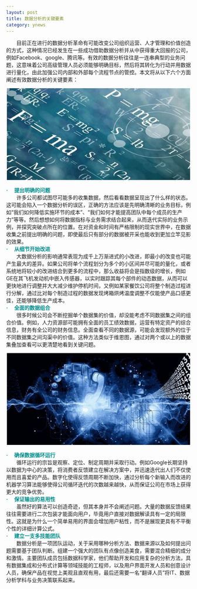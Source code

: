 ```yaml
---
layout: post
title: 数据分析的关键要素
category: ynews
---
```


&emsp;&emsp;目前正在进行的数据分析革命有可能改变公司组织运营、人才管理和价值创造的方式，这种情况已经发生在一些成功借助数据分析并从中获得重大回报的公司，例如Facebook、google、腾讯等。有效的数据分析往往是一连串典型的业务问题，这意味着公司高级管理人员必须能够明确目标，然后将其转化为行动并用数据进行量化，由此加强公司内部和外部每个流程节点的管控。本文将从以下六个方面阐述有效数据分析的关键要素：    

<div align="center">
<img width="500" height="250" src="https://raw.githubusercontent.com/carrylaw/IMG/master/img/sucai46.jpg" /> 
</div> 
   
**<span style="color:#008B8B;">·&emsp;&nbsp;提出明确的问题</span>**        
&emsp;&emsp;许多公司都试图尽可能多的收集数据，然后看看数据呈现出了什么样的状态。这可能会陷入一个数据分析的误区，正确的方法应该是先明确清晰的业务目标，例如“我们如何降低实施环节的成本”、“我们如何才能提高团队中每个成员的生产力”等等。然后想想如何将数据指标与业务需求结合起来，从而迭代实际的业务示例，并探究突破点所在的位置。在对资金和时间有严格限制的现实世界中，在数据收集之前提出明确的问题，即使最后只有部分的数据被开采也能收到更加立竿见影的效果。          
**<span style="color:#008B8B;">·&emsp;&nbsp;从细节开始改进</span>**        
&emsp;&emsp;大数据分析的影响通常表现为成千上万渐进式的小改进，即最小的改变也可能产生最大的差异。如果公司将单个流程划分为多个的小区间并尽可能的量化，或者系统地将较小的改进结合到更多的流程中，那么收益将会是指数级的增长，例如GE在其飞机发动机中嵌入传感器，以实时跟踪其每个部件的动态数据，从而可以更快地进行调整并大大减少维护停机时间，又例如某家餐饮公司将整个制造过程进行分解，通过比对每个制造过程的数据发现烤箱烘烤温度调整不仅能使产品口感更佳，还能够降低生产成本。               
**<span style="color:#008B8B;">·&emsp;&nbsp;全面的数据组合</span>**        
&emsp;&emsp;很多时候公司会不断挖掘单个数据集的价值，却没能考虑不同数据集之间的组合价值。例如，人力资源部可能拥有全面的员工绩效数据，运营有特定资产的综合信息，财务有全公司的财务信息。全面查看不同的数据源，可能会发现额外的位于不同数据集之间沟渠中的价值。这种方法类似于维恩图，通过对两个或以上的数据集叠加查看可以更清楚地看到关键问题。             

<div align="center">
<img width="500" height="250" src="https://raw.githubusercontent.com/carrylaw/IMG/master/img/sucai47.jpg" /> 
</div> 
 
**<span style="color:#008B8B;">·&emsp;&nbsp;确保数据循环运行</span>**       
&emsp;&emsp;循环运行的宗旨是观察、定位、制定周期并采取行动。例如Google长期坚持以数据为中心的决策，将消费者反馈建立在解决方案中，并迅速迭代出人们不仅使用而且喜爱的产品。数字化使得反馈周期不断加快，通过分析每个新输入而改进的机器学习算法能够使得公司循环迭代的次数越来越快，从而保证公司在市场上获得更大的竞争优势。        
**<span style="color:#008B8B;">·&emsp;&nbsp;保证输出的易用性</span>**         
&emsp;&emsp;虽然好的算法可以创造奇迹，但其本身并不会阐述问题。大量的数据反馈结果往往需要进行二次包装才能面向用户，毕竟用户直接对数据解读具有一定的局限性。这就是为什么一个简单易用的界面会增加用户粘性，而不是展现更具有不平衡个性的详细计算公式。               
**<span style="color:#008B8B;">·&emsp;&nbsp;建立一支多技能团队</span>**         
&emsp;&emsp;数据分析是一项团队运动，关于采用哪种分析方法、数据来源以及如何提出问题需要基于团队判断。组建一个强大的团队有点像创造美食，需要混合精细的成分和激情。主要团队成员包括数据科学家，他们帮助开发和应用复杂的分析方法，具有数据集成和分布式计算等领域技能的工程师，以及用户界面开发人员和创意设计人员，确保产品在视觉上美观且直观有用，最后还需要一名“翻译人员”将IT、数据分析学科与业务决策联系起来。 